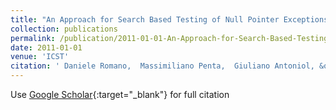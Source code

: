 ```yaml
---
title: "An Approach for Search Based Testing of Null Pointer Exceptions"
collection: publications
permalink: /publication/2011-01-01-An-Approach-for-Search-Based-Testing-of-Null-Pointer-Exceptions
date: 2011-01-01
venue: 'ICST'
citation: ' Daniele Romano,  Massimiliano Penta,  Giuliano Antoniol, &quot;An Approach for Search Based Testing of Null Pointer Exceptions.&quot; ICST, 2011.'
---
```

Use [Google Scholar](https://scholar.google.com/scholar?q=An+Approach+for+Search+Based+Testing+of+Null+Pointer+Exceptions){:target="_blank"} for full citation